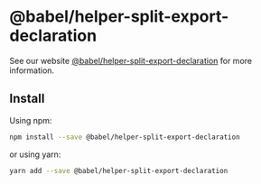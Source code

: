 # @babel/helper-split-export-declaration

> 

See our website [@babel/helper-split-export-declaration](https://babeljs.io/docs/en/next/babel-helper-split-export-declaration.html) for more information.

## Install

Using npm:

```sh
npm install --save @babel/helper-split-export-declaration
```

or using yarn:

```sh
yarn add --save @babel/helper-split-export-declaration
```
